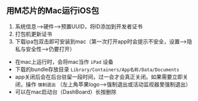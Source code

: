 ## 用M芯片的Mac运行iOS包
1. 系统信息-->硬件-->预置UUID，将ID添加到开发者证书
2. 打包机更新证书
3. 下载ipa包双击即可安装到mac（第一次打开app时会提示不安全，设置-->隐私与安全性-->仍要打开）
- 在mac上运行时，会将mac当作 `iPad` 设备
- 下载的bundle存放目录 `Library/Containers/App名称/Data/Documents`
- app关闭后会在后台驻留一段时间，过一会才会真正关闭。如果需要立即关闭，操作 `强制退出` （左上角苹果logo-->强制退出或活动监视器里强制退出）
- 可以在mac启动台（DashBoard）长按删除
